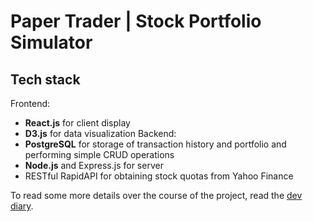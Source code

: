 # Paper Trader | Stock Portfolio Simulator

## Tech stack
Frontend: 
- **React.js** for client display
- **D3.js** for data visualization
Backend:
- **PostgreSQL** for storage of transaction history and portfolio and performing simple CRUD operations
- **Node.js** and Express.js for server
- RESTful RapidAPI for obtaining stock quotas from Yahoo Finance

To read some more details over the course of the project, read the [dev diary](dev-diary.md). 
